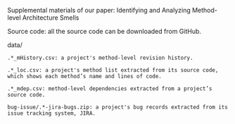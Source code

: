 Supplemental materials of our paper: Identifying and Analyzing Method-level Architecture Smells

Source code: all the source code can be downloaded from GitHub.

data/

    .*_mHistory.csv: a project's method-level revision history.
    
    .*_loc.csv: a project's method list extracted from its source code, which shows each method’s name and lines of code.
    
    .*_mdep.csv: method-level dependencies extracted from a project’s source code. 

    bug-issue/.*-jira-bugs.zip: a project's bug records extracted from its issue tracking system, JIRA.
